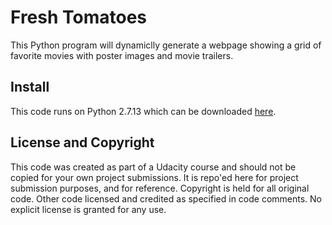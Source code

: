 # Fresh Tomatoes
This Python program will dynamiclly generate a webpage showing a grid of favorite movies with poster images and movie trailers.

## Install
This code runs on Python 2.7.13 which can be downloaded [here](https://www.python.org/downloads/).

## License and Copyright
This code was created as part of a Udacity course and should not be copied for your own project submissions. It is repo'ed here for project submission purposes, and for reference. Copyright is held for all original code. Other code licensed and credited as specified in code comments. No explicit license is granted for any use.
